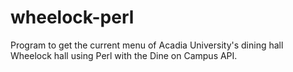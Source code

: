 # wheelock-perl

Program to get the current menu of Acadia University's dining hall Wheelock hall using Perl with the Dine on Campus API.